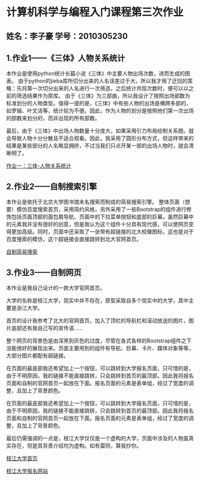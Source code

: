 # 计算机科学与编程入门课程第三次作业

## 姓名：李子豪 学号：2010305230

## 1.作业1——《三体》人物关系统计

本作业是使用python统计长篇小说《三体》中主要人物出场次数，进而生成的图表。
由于python的jieba库所切分出来的人名误差过于大，所以我才用了迂回的策略：先将第一次切分出来的人名进行一次筛选，之后统计共现次数时，便可以以之前的筛选结果作为原库。
由于《三体》为三部曲，所以我设计了按照出场部数为标准划分的人物类型。值得一提的是，《三体》中有些人物的出场是横跨多部的，如罗辑、叶文洁等，统计较为不便。因此，作为人物的划分是按照他们第一次出场的部数来划分的，而非出现的所有部数。

最后，由于《三体》中出场人物数量十分庞大，如果采用引力布局绘制关系图，就会导致人物十分分散且不适合观看。因此，我采用了圆形分布方式，但这样带来的结果是某些部分的人名略显拥挤，不过当我们只点开某一部的出场人物时，就会清晰明了。

[作业一：三体-人物关系统计][1]

## 2.作业2——自制搜索引擎

本作业是依托于北京大学图书馆未名搜索而制成的简易搜索引擎。
整体页面（想要）模仿百度搜索首页，采用简约风格，另外采用了一些Bootstrap的组件进行修饰包括页面顶部的面包屑导航、页面中的下拉菜单按钮和底部的巨幕。虽然巨幕中的元素我并没有很好的创意，但是我认为这个组件十分具有现代感，可以使网页变得更加高级。同时，页面中还采取了一张带有超链接的北大校徽图标，这也是对于百度搜索的模仿，这个超链接会直接跳转到北大官网首页。

[自制简易搜索][2]

## 3.作业3——自制网页

本作业是我自己设计的一款大学官网首页。

大学的名称是枝江大学，现实中并不存在，原型采取自多个现实中的大学，其中主要是浙江大学。

首页的设计我参考了北大的官网首页，加入了顶栏的导航栏和滚动放送的图片，图片底部还有我自己写的宣传语……

整个网页的背景色是由深黑到灰色的过度，尽管在各式各样的Bootstrap组件之下没能很好的展现出来。页面主要用到的组件有导航、巨幕、卡片、媒体对象等等，大部分图片都配有超链接。

在页面的最底部我还希望加上一个按钮，可以跳转到大学报名页面，只可惜的是，由于不明原因，我的链接不能直接跳转，只会跳转到首页的最顶部。因此我将报名页面和自制的官网首页一起放在下面。报名页面的元素是表单组，经过了宽度的调整，且加上了背景颜色。

在页面的最底部我还希望加上一个按钮，可以跳转到大学报名页面，只可惜的是，由于不明原因，我的链接不能直接跳转，只会跳转到首页的最顶部。因此我将报名页面和自制的官网首页一起放在下面。报名页面的元素是表单组，经过了宽度的调整，且加上了背景颜色。

最后仍需强调的一点是，枝江大学仅仅是一个虚构的大学，页面中涉及的人物虽真实存在，但是其背景介绍均为虚构。如有雷同，算我抄你。

[枝江大学首页][3]

[枝江大学报名网站][4]

[1]:PrideLeo.github.io/threebody_connection.html

[2]:PrideLeo.github.io/ezsearch.html

[3]:PrideLeo.github.io/zhijiang.edu.cn.html

[4]:PrideLeo.github.io/signupforzju.html

